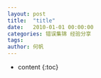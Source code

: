 ```yaml
---
layout: post
title:  "title"
date:   2010-01-01 00:00:00
categories: 错误集锦 经验分享
tags:
author: 何帆
---
```


* content
{:toc}


